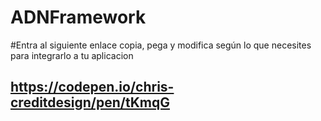 # ADNFramework

#Entra al siguiente enlace copia, pega y modifica según lo que necesites para integrarlo a tu aplicacion
## https://codepen.io/chris-creditdesign/pen/tKmqG

